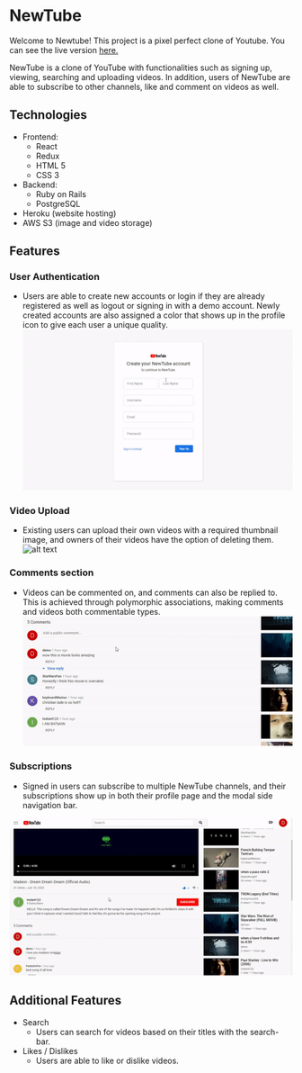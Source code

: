 # NewTube

Welcome to Newtube! This project is a pixel perfect clone of Youtube. You can see the live version [here.](https://new-tube-app.herokuapp.com/#/)

NewTube is a clone of YouTube with functionalities such as signing up, viewing, searching and uploading videos. In addition, users of NewTube are able to subscribe to other channels, like and comment on videos as well.


## Technologies

- Frontend:
    - React
    - Redux
    - HTML 5
    - CSS 3
- Backend:
    - Ruby on Rails
    - PostgreSQL
- Heroku (website hosting)
- AWS S3 (image and video storage)

## Features

### User Authentication
- Users are able to create new accounts or login if they are already registered as well as logout or signing in with a demo account. Newly created accounts are also assigned a color that shows up in the profile icon to give each user a unique quality.
![alt text](img/user-auth.gif "User Authentication")

### Video Upload
- Existing users can upload their own videos with a required thumbnail image, and owners of their videos have the option of deleting them.
![alt text](img/video-upload.gif "Video Upload")

### Comments section
- Videos can be commented on, and comments can also be replied to. This is achieved through polymorphic associations, making comments and videos both commentable types.
![alt text](img/comments.gif "Comments section")

### Subscriptions
- Signed in users can subscribe to multiple NewTube channels, and their subscriptions show up in both their profile page and the modal side navigation bar. 

![alt text](img/subscriptions.gif "Subscriptions")
## Additional Features
- Search
    - Users can search for videos based on their titles with the search-bar.
- Likes / Dislikes
    - Users are able to like or dislike videos.
